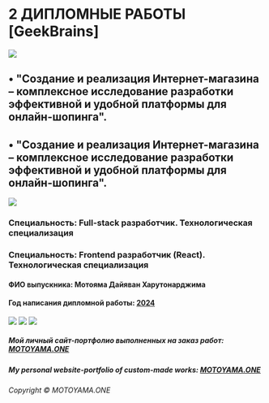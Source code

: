 # 2 ДИПЛОМНЫЕ РАБОТЫ [GeekBrains]

![](https://motoyama.one/mt-content/uploads/2016/08/image0.gif "")

## •	"Создание и реализация Интернет-магазина – комплексное исследование разработки эффективной и удобной платформы для онлайн-шопинга".
## •	"Создание и реализация Интернет-магазина – комплексное исследование разработки эффективной и удобной платформы для онлайн-шопинга".

![](https://motoyama.one/mt-content/uploads/2016/08/image0.gif "")

### Специальность: Full-stack разработчик. Технологическая специализация
### Специальность: Frontend разработчик (React). Технологическая специализация

#### ФИО выпускника: Мотояма Дайяван Харутонарджима

#### Год написания дипломной работы: <u>2024</u>

![](https://motoyama.one/mt-content/uploads/2016/08/image0.gif "")
![](https://motoyama.one/mt-content/uploads/2016/08/image0.gif "")
![](https://motoyama.one/mt-content/uploads/2016/08/image0.gif "")

##### Мой личный сайт-портфолио выполненных на заказ работ: <a href="https://motoyama.one" target="_blank">MOTOYAMA.ONE</a>

##### My personal website-portfolio of custom-made works: <a href="https://motoyama.one" target="_blank">MOTOYAMA.ONE</a>

###### Copyright © MOTOYAMA.ONE